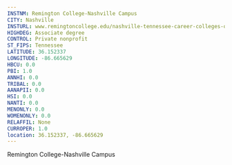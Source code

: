```yaml
---
INSTNM: Remington College-Nashville Campus
CITY: Nashville
INSTURL: www.remingtoncollege.edu/nashville-tennessee-career-colleges-overview
HIGHDEG: Associate degree
CONTROL: Private nonprofit
ST_FIPS: Tennessee
LATITUDE: 36.152337
LONGITUDE: -86.665629
HBCU: 0.0
PBI: 1.0
ANNHI: 0.0
TRIBAL: 0.0
AANAPII: 0.0
HSI: 0.0
NANTI: 0.0
MENONLY: 0.0
WOMENONLY: 0.0
RELAFFIL: None
CURROPER: 1.0
location: 36.152337, -86.665629
---
```

Remington College-Nashville Campus
